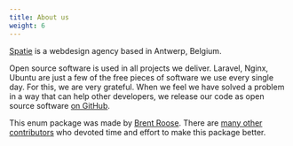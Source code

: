 ```yaml
---
title: About us
weight: 6
---
```


[Spatie](https://spatie.be) is a webdesign agency based in Antwerp, Belgium.

Open source software is used in all projects we deliver. Laravel, Nginx, Ubuntu are just a few of the free pieces of software we use every single day. For this, we are very grateful. 
When we feel we have solved a problem in a way that can help other developers, we release our code as open source software [on GitHub](https://spatie.be/opensource).

This enum package was made by [Brent Roose](https://github.com/brendt). There are [many other contributors](https://github.com/spatie/enum/graphs/contributors) who devoted time and effort to make this package better.
